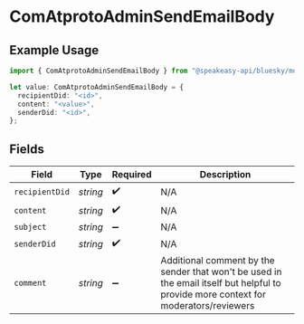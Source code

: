 # ComAtprotoAdminSendEmailBody

## Example Usage

```typescript
import { ComAtprotoAdminSendEmailBody } from "@speakeasy-api/bluesky/models/operations";

let value: ComAtprotoAdminSendEmailBody = {
  recipientDid: "<id>",
  content: "<value>",
  senderDid: "<id>",
};
```

## Fields

| Field                                                                                                                                | Type                                                                                                                                 | Required                                                                                                                             | Description                                                                                                                          |
| ------------------------------------------------------------------------------------------------------------------------------------ | ------------------------------------------------------------------------------------------------------------------------------------ | ------------------------------------------------------------------------------------------------------------------------------------ | ------------------------------------------------------------------------------------------------------------------------------------ |
| `recipientDid`                                                                                                                       | *string*                                                                                                                             | :heavy_check_mark:                                                                                                                   | N/A                                                                                                                                  |
| `content`                                                                                                                            | *string*                                                                                                                             | :heavy_check_mark:                                                                                                                   | N/A                                                                                                                                  |
| `subject`                                                                                                                            | *string*                                                                                                                             | :heavy_minus_sign:                                                                                                                   | N/A                                                                                                                                  |
| `senderDid`                                                                                                                          | *string*                                                                                                                             | :heavy_check_mark:                                                                                                                   | N/A                                                                                                                                  |
| `comment`                                                                                                                            | *string*                                                                                                                             | :heavy_minus_sign:                                                                                                                   | Additional comment by the sender that won't be used in the email itself but helpful to provide more context for moderators/reviewers |